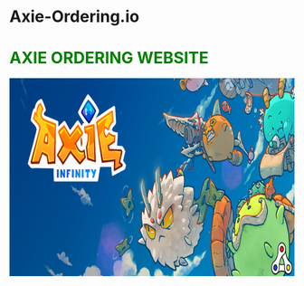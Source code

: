 # Axie-Ordering.io
<h1 style="color:green;">AXIE ORDERING WEBSITE</h1>

<img src="Axie-Infinity-logo-artwork-header.png" alt="AXIE GIF" width="800" height="350">
